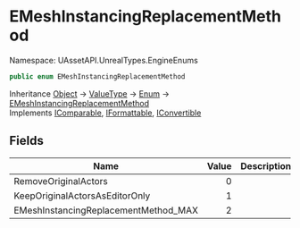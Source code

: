 # EMeshInstancingReplacementMethod

Namespace: UAssetAPI.UnrealTypes.EngineEnums

```csharp
public enum EMeshInstancingReplacementMethod
```

Inheritance [Object](https://docs.microsoft.com/en-us/dotnet/api/system.object) → [ValueType](https://docs.microsoft.com/en-us/dotnet/api/system.valuetype) → [Enum](https://docs.microsoft.com/en-us/dotnet/api/system.enum) → [EMeshInstancingReplacementMethod](./uassetapi.unrealtypes.engineenums.emeshinstancingreplacementmethod.md)<br>
Implements [IComparable](https://docs.microsoft.com/en-us/dotnet/api/system.icomparable), [IFormattable](https://docs.microsoft.com/en-us/dotnet/api/system.iformattable), [IConvertible](https://docs.microsoft.com/en-us/dotnet/api/system.iconvertible)

## Fields

| Name | Value | Description |
| --- | --: | --- |
| RemoveOriginalActors | 0 |  |
| KeepOriginalActorsAsEditorOnly | 1 |  |
| EMeshInstancingReplacementMethod_MAX | 2 |  |
